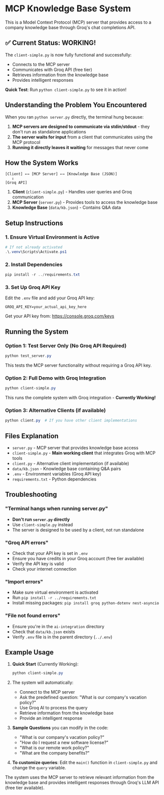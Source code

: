 # MCP Knowledge Base System

This is a Model Context Protocol (MCP) server that provides access to a company knowledge base through Groq's chat completions API.

## ✅ Current Status: WORKING!

The `client-simple.py` is now fully functional and successfully:
- Connects to the MCP server
- Communicates with Groq API (free tier)
- Retrieves information from the knowledge base
- Provides intelligent responses

**Quick Test**: Run `python client-simple.py` to see it in action!

## Understanding the Problem You Encountered

When you ran `python server.py` directly, the terminal hung because:

1. **MCP servers are designed to communicate via stdin/stdout** - they don't run as standalone applications
2. **The server waits for input** from a client that communicates using the MCP protocol
3. **Running it directly leaves it waiting** for messages that never come

## How the System Works

```
[Client] ←→ [MCP Server] ←→ [Knowledge Base (JSON)]
   ↓
[Groq API]
```

1. **Client** (`client-simple.py`) - Handles user queries and Groq communication
2. **MCP Server** (`server.py`) - Provides tools to access the knowledge base
3. **Knowledge Base** (`data/kb.json`) - Contains Q&A data

## Setup Instructions

### 1. Ensure Virtual Environment is Active
```powershell
# If not already activated
.\.venv\Scripts\Activate.ps1
```

### 2. Install Dependencies
```powershell
pip install -r ../requirements.txt
```

### 3. Set Up Groq API Key
Edit the `.env` file and add your Groq API key:
```
GROQ_API_KEY=your_actual_api_key_here
```

Get your API key from: https://console.groq.com/keys

## Running the System

### Option 1: Test Server Only (No Groq API Required)
```powershell
python test_server.py
```
This tests the MCP server functionality without requiring a Groq API key.

### Option 2: Full Demo with Groq Integration
```powershell
python client-simple.py
```
This runs the complete system with Groq integration - **Currently Working!**

### Option 3: Alternative Clients (if available)
```powershell
python client.py  # If you have other client implementations
```

## Files Explanation

- `server.py` - MCP server that provides knowledge base access
- `client-simple.py` - **Main working client** that integrates Groq with MCP tools
- `client.py` - Alternative client implementation (if available)
- `data/kb.json` - Knowledge base containing Q&A pairs
- `.env` - Environment variables (Groq API key)
- `requirements.txt` - Python dependencies

## Troubleshooting

### "Terminal hangs when running server.py"
- **Don't run `server.py` directly**
- Use `client-simple.py` instead
- The server is designed to be used by a client, not run standalone

### "Groq API errors"
- Check that your API key is set in `.env`
- Ensure you have credits in your Groq account (free tier available)
- Verify the API key is valid
- Check your internet connection

### "Import errors"
- Make sure virtual environment is activated
- Run `pip install -r ../requirements.txt`
- Install missing packages: `pip install groq python-dotenv nest-asyncio`

### "File not found errors"
- Ensure you're in the `ai-integration` directory
- Check that `data/kb.json` exists
- Verify `.env` file is in the parent directory (`../.env`)

## Example Usage

1. **Quick Start** (Currently Working):
   ```powershell
   python client-simple.py
   ```

2. The system will automatically:
   - Connect to the MCP server
   - Ask the predefined question: "What is our company's vacation policy?"
   - Use Groq AI to process the query
   - Retrieve information from the knowledge base
   - Provide an intelligent response

3. **Sample Questions** you can modify in the code:
   - "What is our company's vacation policy?"
   - "How do I request a new software license?"
   - "What is our remote work policy?"
   - "What are the company benefits?"

4. **To customize queries**: Edit the `main()` function in `client-simple.py` and change the `query` variable.

The system uses the MCP server to retrieve relevant information from the knowledge base and provides intelligent responses through Groq's LLM API (free tier available).
